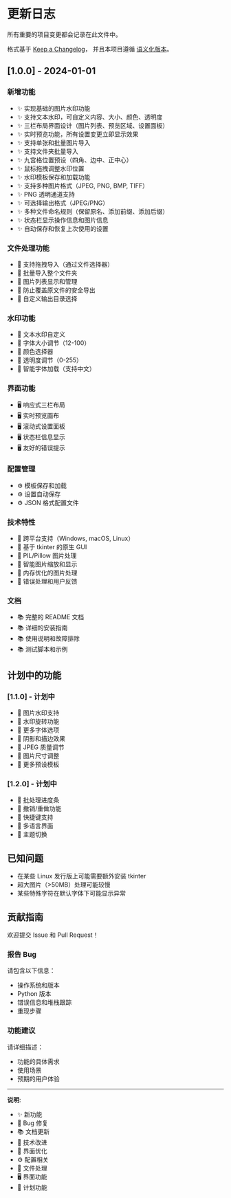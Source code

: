 # 更新日志

所有重要的项目变更都会记录在此文件中。

格式基于 [Keep a Changelog](https://keepachangelog.com/zh-CN/1.0.0/)，
并且本项目遵循 [语义化版本](https://semver.org/lang/zh-CN/)。

## [1.0.0] - 2024-01-01

### 新增功能

- ✨ 实现基础的图片水印功能
- ✨ 支持文本水印，可自定义内容、大小、颜色、透明度
- ✨ 三栏布局界面设计（图片列表、预览区域、设置面板）
- ✨ 实时预览功能，所有设置变更立即显示效果
- ✨ 支持单张和批量图片导入
- ✨ 支持文件夹批量导入
- ✨ 九宫格位置预设（四角、边中、正中心）
- ✨ 鼠标拖拽调整水印位置
- ✨ 水印模板保存和加载功能
- ✨ 支持多种图片格式（JPEG, PNG, BMP, TIFF）
- ✨ PNG 透明通道支持
- ✨ 可选择输出格式（JPEG/PNG）
- ✨ 多种文件命名规则（保留原名、添加前缀、添加后缀）
- ✨ 状态栏显示操作信息和图片信息
- ✨ 自动保存和恢复上次使用的设置

### 文件处理功能

- 📁 支持拖拽导入（通过文件选择器）
- 📁 批量导入整个文件夹
- 📁 图片列表显示和管理
- 📁 防止覆盖原文件的安全导出
- 📁 自定义输出目录选择

### 水印功能

- 🎨 文本水印自定义
- 🎨 字体大小调节（12-100）
- 🎨 颜色选择器
- 🎨 透明度调节（0-255）
- 🎨 智能字体加载（支持中文）

### 界面功能

- 🖥️ 响应式三栏布局
- 🖥️ 实时预览画布
- 🖥️ 滚动式设置面板
- 🖥️ 状态栏信息显示
- 🖥️ 友好的错误提示

### 配置管理

- ⚙️ 模板保存和加载
- ⚙️ 设置自动保存
- ⚙️ JSON 格式配置文件

### 技术特性

- 🔧 跨平台支持（Windows, macOS, Linux）
- 🔧 基于 tkinter 的原生 GUI
- 🔧 PIL/Pillow 图片处理
- 🔧 智能图片缩放和显示
- 🔧 内存优化的图片处理
- 🔧 错误处理和用户反馈

### 文档

- 📚 完整的 README 文档
- 📚 详细的安装指南
- 📚 使用说明和故障排除
- 📚 测试脚本和示例

## 计划中的功能

### [1.1.0] - 计划中

- 🔮 图片水印支持
- 🔮 水印旋转功能
- 🔮 更多字体选项
- 🔮 阴影和描边效果
- 🔮 JPEG 质量调节
- 🔮 图片尺寸调整
- 🔮 更多预设模板

### [1.2.0] - 计划中

- 🔮 批处理进度条
- 🔮 撤销/重做功能
- 🔮 快捷键支持
- 🔮 多语言界面
- 🔮 主题切换

## 已知问题

- 在某些 Linux 发行版上可能需要额外安装 tkinter
- 超大图片（>50MB）处理可能较慢
- 某些特殊字符在默认字体下可能显示异常

## 贡献指南

欢迎提交 Issue 和 Pull Request！

### 报告 Bug

请包含以下信息：

- 操作系统和版本
- Python 版本
- 错误信息和堆栈跟踪
- 重现步骤

### 功能建议

请详细描述：

- 功能的具体需求
- 使用场景
- 预期的用户体验

---

**说明**:

- ✨ 新功能
- 🐛 Bug 修复
- 📚 文档更新
- 🔧 技术改进
- 🎨 界面优化
- ⚙️ 配置相关
- 📁 文件处理
- 🖥️ 界面功能
- 🔮 计划功能
